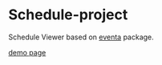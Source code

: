 # Schedule-project

Schedule Viewer based on [eventa](https://github.com/x0k/eventa) package.

[demo page](https://x0k.github.io/project-schedule/)
